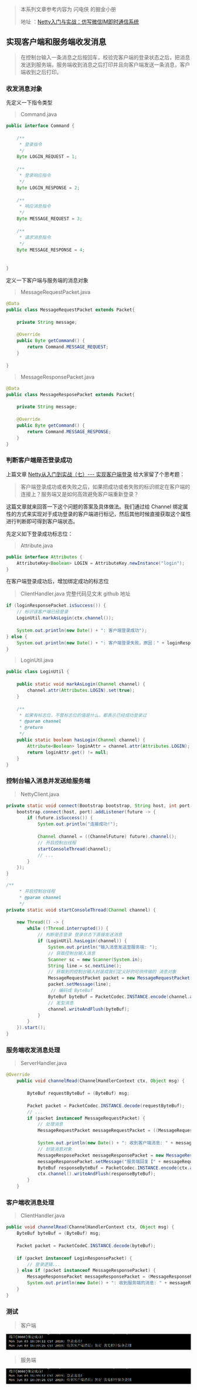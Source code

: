 > 本系列文章参考内容为 闪电侠 的掘金小册
>
> 地址 ：[Netty入门与实战：仿写微信IM即时通信系统](https://juejin.im/book/5b4bc28bf265da0f60130116/section/5b6a1a9cf265da0f87595521)

## 实现客户端和服务端收发消息

> 在控制台输入一条消息之后按回车，校验完客户端的登录状态之后，把消息发送到服务端，服务端收到消息之后打印并且向客户端发送一条消息，客户端收到之后打印。

### 收发消息对象

先定义一下指令类型

> Command.java

```java
public interface Command {

    /**
     * 登录指令
     */
    Byte LOGIN_REQUEST = 1;

    /**
     * 登录响应指令
     */
    Byte LOGIN_RESPONSE = 2;

    /**
     * 响应消息指令
     */
    Byte MESSAGE_REQUEST = 3;

    /**
     * 请求消息指令
     */
    Byte MESSAGE_RESPONSE = 4;


}

```



定义一下客户端与服务端的消息对象

> MessageRequestPacket.java

```java
@Data
public class MessageRequestPacket extends Packet{

    private String message;

    @Override
    public Byte getCommand() {
        return Command.MESSAGE_REQUEST;
    }

}

```

> MessageResponsePacket.java

```java
@Data
public class MessageResposePacket extends Packet{

    private String message;

    @Override
    public Byte getCommand() {
        return Command.MESSAGE_RESPONSE;
    }
}
```

### 判断客户端是否登录成功

上篇文章 [Netty从入门到实战（七）--- 实现客户端登录](https://blog.csdn.net/ZBylant/article/details/90675266) 给大家留了个思考题：

> 客户端登录成功或者失败之后，如果把成功或者失败的标识绑定在客户端的连接上？服务端又是如何高效避免客户端重新登录？

这篇文章就来回答一下这个问题的答案及具体做法。我们通过给 Channel 绑定属性的方式来实现对于成功登录的客户端进行标记，然后其他时候直接获取这个属性进行判断即可得到客户端状态。

先定义如下登录成功标志位：

> Attribute.java

```java
public interface Attributes {
    AttributeKey<Boolean> LOGIN = AttributeKey.newInstance("login");
}
```

在客户端登录成功后，增加绑定成功的标志位

> ClientHandler.java 完整代码见文末 github 地址

```java
if (loginResponsePacket.isSuccess()) {
    // 标识该客户端已经登录
    LoginUtil.markAsLogin(ctx.channel());

    System.out.println(new Date() + ": 客户端登录成功");
} else {
    System.out.println(new Date() + ": 客户端登录失败，原因：" + loginResponsePacket.getReason());
}
```

> LoginUtil.java

```java
public class LoginUtil {

    public static void markAsLogin(Channel channel) {
        channel.attr(Attributes.LOGIN).set(true);
    }

    /**
     * 如果有标志位，不管标志位的值是什么，都表示已经成功登录过
     * @param channel
     * @return
     */
    public static boolean hasLogin(Channel channel) {
        Attribute<Boolean> loginAttr = channel.attr(Attributes.LOGIN);
        return loginAttr.get() != null;
    }
}

```

### 控制台输入消息并发送给服务端

> NettyClient.java

```java
private static void connect(Bootstrap bootstrap, String host, int port, int retry) {
    bootstrap.connect(host, port).addListener(future -> {
        if (future.isSuccess()) {
            System.out.println("连接成功!");

            Channel channel = ((ChannelFuture) future).channel();
            // 开启控制台线程
            startConsoleThread(channel);
			// ...
        } 
    });
}
```

```java
/**
     * 开启控制台线程
     * @param channel
     */
private static void startConsoleThread(Channel channel) {

    new Thread(() -> {
        while (!Thread.interrupted()) {
            // 判断是否登录 登录状态下直接发送消息
            if (LoginUtil.hasLogin(channel)) {
                System.out.println("输入消息发送至服务端: ");
                // 获取控制台输入消息
                Scanner sc = new Scanner(System.in);
                String line = sc.nextLine();
				// 获取到的控制台输入封装成我们定义好的可供传输的 消息对象
                MessageRequestPacket packet = new MessageRequestPacket();
                packet.setMessage(line);
                 // 编码成 ByteBuf
                ByteBuf byteBuf = PacketCodec.INSTANCE.encode(channel.alloc(), packet);
                // 发型消息
                channel.writeAndFlush(byteBuf);
            }
        }
    }).start();
}
```

### 服务端收发消息处理

> ServerHandler.java

```java
@Override
    public void channelRead(ChannelHandlerContext ctx, Object msg) {

        ByteBuf requestByteBuf = (ByteBuf) msg;

        Packet packet = PacketCodec.INSTANCE.decode(requestByteBuf);
		// ...
        if (packet instanceof MessageRequestPacket) {
            // 处理消息
            MessageRequestPacket messageRequestPacket = ((MessageRequestPacket) packet);

            System.out.println(new Date() + ": 收到客户端消息: " + messageRequestPacket.getMessage());
			// 封装消息对象
            MessageResposePacket messageResponsePacket = new MessageResposePacket();
            messageResponsePacket.setMessage("服务端回复【" + messageRequestPacket.getMessage() + "】");
            ByteBuf responseByteBuf = PacketCodec.INSTANCE.encode(ctx.alloc(), messageResponsePacket);
            ctx.channel().writeAndFlush(responseByteBuf);
        }
    }
```

### 客户端收消息处理

> ClientHandler.java

```java
public void channelRead(ChannelHandlerContext ctx, Object msg) {
    ByteBuf byteBuf = (ByteBuf) msg;

    Packet packet = PacketCodeC.INSTANCE.decode(byteBuf);

    if (packet instanceof LoginResponsePacket) {
        // 登录逻辑...
    } else if (packet instanceof MessageResponsePacket) {
        MessageResponsePacket messageResponsePacket = (MessageResponsePacket) packet;
        System.out.println(new Date() + ": 收到服务端的消息: " + messageResponsePacket.getMessage());
    }
}
```

### 测试

> 客户端

![服务端](assets/服务端.png)

> 服务端

![服务端](assets/服务端.png)

